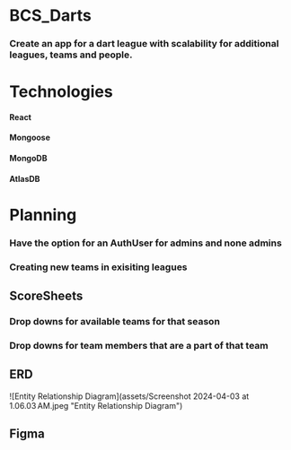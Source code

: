 # BCS_Darts
### Create an app for a dart league with scalability for additional leagues, teams and people.
# Technologies
#### React
#### Mongoose
#### MongoDB
#### AtlasDB
# Planning
### Have the option for an AuthUser for admins and none admins
### Creating new teams in exisiting leagues
## ScoreSheets
### Drop downs for available teams for that season
### Drop downs for team members that are a part of that team
### 
## ERD
![Entity Relationship Diagram](assets/Screenshot 2024-04-03 at 1.06.03 AM.jpeg "Entity Relationship Diagram")
## Figma
